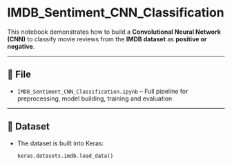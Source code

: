 # IMDB_Sentiment_CNN_Classification


This notebook demonstrates how to build a **Convolutional Neural Network (CNN)** to classify movie reviews from the **IMDB dataset** as **positive or negative**.

---

## 📁 File

- `IMDB_Sentiment_CNN_Classification.ipynb` – Full pipeline for preprocessing, model building, training and evaluation

---

## 📌 Dataset

- The dataset is built into Keras:
  ```python
  keras.datasets.imdb.load_data()
